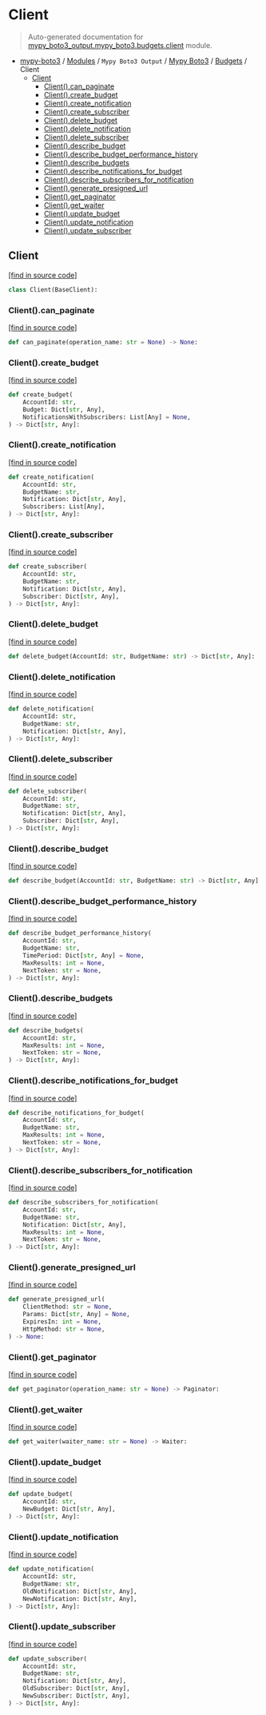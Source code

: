 # Client

> Auto-generated documentation for [mypy_boto3_output.mypy_boto3.budgets.client](https://github.com/vemel/mypy_boto3/blob/master/mypy_boto3_output/mypy_boto3/budgets/client.py) module.

- [mypy-boto3](../../../README.md#mypy_boto3) / [Modules](../../../MODULES.md#mypy-boto3-modules) / `Mypy Boto3 Output` / [Mypy Boto3](../index.md#mypy-boto3) / [Budgets](index.md#budgets) / Client
    - [Client](#client)
        - [Client().can_paginate](#clientcan_paginate)
        - [Client().create_budget](#clientcreate_budget)
        - [Client().create_notification](#clientcreate_notification)
        - [Client().create_subscriber](#clientcreate_subscriber)
        - [Client().delete_budget](#clientdelete_budget)
        - [Client().delete_notification](#clientdelete_notification)
        - [Client().delete_subscriber](#clientdelete_subscriber)
        - [Client().describe_budget](#clientdescribe_budget)
        - [Client().describe_budget_performance_history](#clientdescribe_budget_performance_history)
        - [Client().describe_budgets](#clientdescribe_budgets)
        - [Client().describe_notifications_for_budget](#clientdescribe_notifications_for_budget)
        - [Client().describe_subscribers_for_notification](#clientdescribe_subscribers_for_notification)
        - [Client().generate_presigned_url](#clientgenerate_presigned_url)
        - [Client().get_paginator](#clientget_paginator)
        - [Client().get_waiter](#clientget_waiter)
        - [Client().update_budget](#clientupdate_budget)
        - [Client().update_notification](#clientupdate_notification)
        - [Client().update_subscriber](#clientupdate_subscriber)

## Client

[[find in source code]](https://github.com/vemel/mypy_boto3/blob/master/mypy_boto3_output/mypy_boto3/budgets/client.py#L12)

```python
class Client(BaseClient):
```

### Client().can_paginate

[[find in source code]](https://github.com/vemel/mypy_boto3/blob/master/mypy_boto3_output/mypy_boto3/budgets/client.py#L15)

```python
def can_paginate(operation_name: str = None) -> None:
```

### Client().create_budget

[[find in source code]](https://github.com/vemel/mypy_boto3/blob/master/mypy_boto3_output/mypy_boto3/budgets/client.py#L19)

```python
def create_budget(
    AccountId: str,
    Budget: Dict[str, Any],
    NotificationsWithSubscribers: List[Any] = None,
) -> Dict[str, Any]:
```

### Client().create_notification

[[find in source code]](https://github.com/vemel/mypy_boto3/blob/master/mypy_boto3_output/mypy_boto3/budgets/client.py#L28)

```python
def create_notification(
    AccountId: str,
    BudgetName: str,
    Notification: Dict[str, Any],
    Subscribers: List[Any],
) -> Dict[str, Any]:
```

### Client().create_subscriber

[[find in source code]](https://github.com/vemel/mypy_boto3/blob/master/mypy_boto3_output/mypy_boto3/budgets/client.py#L38)

```python
def create_subscriber(
    AccountId: str,
    BudgetName: str,
    Notification: Dict[str, Any],
    Subscriber: Dict[str, Any],
) -> Dict[str, Any]:
```

### Client().delete_budget

[[find in source code]](https://github.com/vemel/mypy_boto3/blob/master/mypy_boto3_output/mypy_boto3/budgets/client.py#L48)

```python
def delete_budget(AccountId: str, BudgetName: str) -> Dict[str, Any]:
```

### Client().delete_notification

[[find in source code]](https://github.com/vemel/mypy_boto3/blob/master/mypy_boto3_output/mypy_boto3/budgets/client.py#L52)

```python
def delete_notification(
    AccountId: str,
    BudgetName: str,
    Notification: Dict[str, Any],
) -> Dict[str, Any]:
```

### Client().delete_subscriber

[[find in source code]](https://github.com/vemel/mypy_boto3/blob/master/mypy_boto3_output/mypy_boto3/budgets/client.py#L58)

```python
def delete_subscriber(
    AccountId: str,
    BudgetName: str,
    Notification: Dict[str, Any],
    Subscriber: Dict[str, Any],
) -> Dict[str, Any]:
```

### Client().describe_budget

[[find in source code]](https://github.com/vemel/mypy_boto3/blob/master/mypy_boto3_output/mypy_boto3/budgets/client.py#L68)

```python
def describe_budget(AccountId: str, BudgetName: str) -> Dict[str, Any]:
```

### Client().describe_budget_performance_history

[[find in source code]](https://github.com/vemel/mypy_boto3/blob/master/mypy_boto3_output/mypy_boto3/budgets/client.py#L72)

```python
def describe_budget_performance_history(
    AccountId: str,
    BudgetName: str,
    TimePeriod: Dict[str, Any] = None,
    MaxResults: int = None,
    NextToken: str = None,
) -> Dict[str, Any]:
```

### Client().describe_budgets

[[find in source code]](https://github.com/vemel/mypy_boto3/blob/master/mypy_boto3_output/mypy_boto3/budgets/client.py#L83)

```python
def describe_budgets(
    AccountId: str,
    MaxResults: int = None,
    NextToken: str = None,
) -> Dict[str, Any]:
```

### Client().describe_notifications_for_budget

[[find in source code]](https://github.com/vemel/mypy_boto3/blob/master/mypy_boto3_output/mypy_boto3/budgets/client.py#L89)

```python
def describe_notifications_for_budget(
    AccountId: str,
    BudgetName: str,
    MaxResults: int = None,
    NextToken: str = None,
) -> Dict[str, Any]:
```

### Client().describe_subscribers_for_notification

[[find in source code]](https://github.com/vemel/mypy_boto3/blob/master/mypy_boto3_output/mypy_boto3/budgets/client.py#L99)

```python
def describe_subscribers_for_notification(
    AccountId: str,
    BudgetName: str,
    Notification: Dict[str, Any],
    MaxResults: int = None,
    NextToken: str = None,
) -> Dict[str, Any]:
```

### Client().generate_presigned_url

[[find in source code]](https://github.com/vemel/mypy_boto3/blob/master/mypy_boto3_output/mypy_boto3/budgets/client.py#L110)

```python
def generate_presigned_url(
    ClientMethod: str = None,
    Params: Dict[str, Any] = None,
    ExpiresIn: int = None,
    HttpMethod: str = None,
) -> None:
```

### Client().get_paginator

[[find in source code]](https://github.com/vemel/mypy_boto3/blob/master/mypy_boto3_output/mypy_boto3/budgets/client.py#L120)

```python
def get_paginator(operation_name: str = None) -> Paginator:
```

### Client().get_waiter

[[find in source code]](https://github.com/vemel/mypy_boto3/blob/master/mypy_boto3_output/mypy_boto3/budgets/client.py#L124)

```python
def get_waiter(waiter_name: str = None) -> Waiter:
```

### Client().update_budget

[[find in source code]](https://github.com/vemel/mypy_boto3/blob/master/mypy_boto3_output/mypy_boto3/budgets/client.py#L128)

```python
def update_budget(
    AccountId: str,
    NewBudget: Dict[str, Any],
) -> Dict[str, Any]:
```

### Client().update_notification

[[find in source code]](https://github.com/vemel/mypy_boto3/blob/master/mypy_boto3_output/mypy_boto3/budgets/client.py#L134)

```python
def update_notification(
    AccountId: str,
    BudgetName: str,
    OldNotification: Dict[str, Any],
    NewNotification: Dict[str, Any],
) -> Dict[str, Any]:
```

### Client().update_subscriber

[[find in source code]](https://github.com/vemel/mypy_boto3/blob/master/mypy_boto3_output/mypy_boto3/budgets/client.py#L144)

```python
def update_subscriber(
    AccountId: str,
    BudgetName: str,
    Notification: Dict[str, Any],
    OldSubscriber: Dict[str, Any],
    NewSubscriber: Dict[str, Any],
) -> Dict[str, Any]:
```
